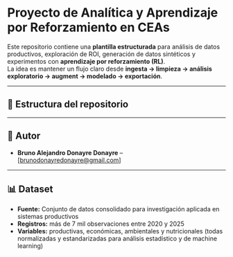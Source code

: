 # Proyecto de Analítica y Aprendizaje por Reforzamiento en CEAs

Este repositorio contiene una **plantilla estructurada** para análisis de datos productivos, exploración de ROI, generación de datos sintéticos y experimentos con **aprendizaje por reforzamiento (RL)**.  
La idea es mantener un flujo claro desde **ingesta → limpieza → análisis exploratorio → augment → modelado → exportación**.

---

## 📂 Estructura del repositorio


---

## 👥 Autor
- **Bruno Alejandro Donayre Donayre** – [brunodonayredonayre@gmail.com] 

---

## 📊 Dataset
- **Fuente:** Conjunto de datos consolidado para investigación aplicada en sistemas productivos  
- **Registros:** más de 7 mil observaciones entre 2020 y 2025  
- **Variables:** productivas, económicas, ambientales y nutricionales (todas normalizadas y estandarizadas para análisis estadístico y de machine learning)  

